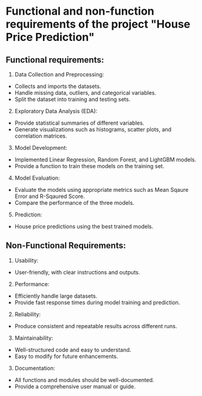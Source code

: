 # Functional and non-function requirements of the project "House Price Prediction"

## Functional requirements:
1. Data Collection and Preprocessing:
- Collects and imports the datasets.
- Handle missing data, outliers, and categorical variables.
- Split the dataset into training and testing sets.

2. Exploratory Data Analysis (EDA):
- Provide statistical summaries of different variables.
- Generate visualizations such as histograms, scatter plots, and correlation matrices.

3. Model Development:
- Implemented Linear Regression, Random Forest, and LightGBM models.
- Provide a function to train these models on the training set.

4. Model Evaluation:
- Evaluate the models using appropriate metrics such as Mean Sqaure Error and R-Sqaured Score.
- Compare the performance of the three models.

5. Prediction:
- House price predictions using the best trained models.

## Non-Functional Requirements:

1. Usability:
- User-friendly, with clear instructions and outputs.

2. Performance:
- Efficiently handle large datasets.
- Provide fast response times during model training and prediction.

2. Reliability:
- Produce consistent and repeatable results across different runs.

3. Maintainability:
- Well-structured code and easy to understand.
- Easy to modify for future enhancements.

3. Documentation:
- All functions and modules should be well-documented.
- Provide a comprehensive user manual or guide.